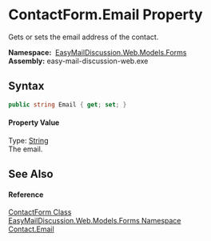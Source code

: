 ContactForm.Email Property
==========================
Gets or sets the email address of the contact.

  **Namespace:**  [EasyMailDiscussion.Web.Models.Forms][1]  
  **Assembly:** easy-mail-discussion-web.exe

Syntax
------

```csharp
public string Email { get; set; }
```

#### Property Value
Type: [String][2]  
 The email. 

See Also
--------

#### Reference
[ContactForm Class][3]  
[EasyMailDiscussion.Web.Models.Forms Namespace][1]  
[Contact.Email][4]  

[1]: ../README.md
[2]: https://docs.microsoft.com/dotnet/api/system.string
[3]: README.md
[4]: ../../EasyMailDiscussion.Common.Database/Contact/Email.md